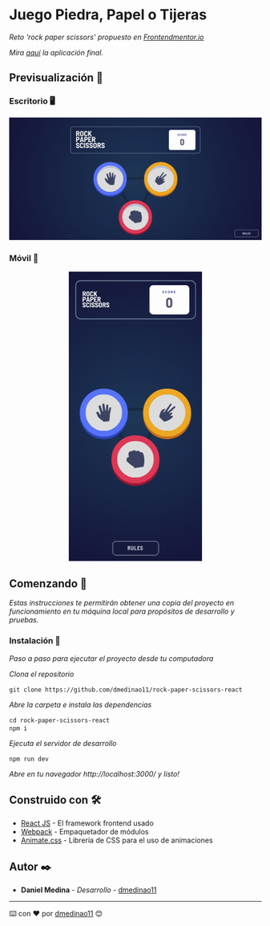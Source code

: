 # Juego Piedra, Papel o Tijeras

_Reto 'rock paper scissors' propuesto en
[Frontendmentor.io](https://www.frontendmentor.io/challenges/rock-paper-scissors-game-pTgwgvgH)_

_Mira [aquí](https://dmedinao11.github.io/rock-paper-scissors-react/) la aplicación
final._

## Previsualización 👀

### Escritorio 🖥

![Desktop vista](https://raw.githubusercontent.com/dmedinao11/rock-paper-scissors-react/master/preview/desktop.png)

### Móvil 📱

<p align="center">
  <img src="https://raw.githubusercontent.com/dmedinao11/rock-paper-scissors-react/master/preview/mobile.png" alt="Mobile vista"/>
</p>

## Comenzando 🚀

_Estas instrucciones te permitirán obtener una copia del proyecto en funcionamiento en tu
máquina local para propósitos de desarrollo y pruebas._

### Instalación 🔧

_Paso a paso para ejecutar el proyecto desde tu computadora_

_Clona el repositorio_

```
git clone https://github.com/dmedinao11/rock-paper-scissors-react
```

_Abre la carpeta e instala las dependencias_

```
cd rock-paper-scissors-react
npm i
```

_Ejecuta el servidor de desarrollo_

```
npm run dev
```

_Abre en tu navegador http://localhost:3000/ y listo!_

## Construido con 🛠️

- [React JS](https://es.reactjs.org/) - El framework frontend usado
- [Webpack](https://webpack.js.org/) - Empaquetador de módulos
- [Animate.css](https://animate.style/) - Librería de CSS para el uso de animaciones

## Autor ✒️

- **Daniel Medina** - _Desarrollo_ - [dmedinao11](https://github.com/dmedinao11)

---

⌨️ con ❤️ por [dmedinao11](https://github.com/dmedinao11) 😊
